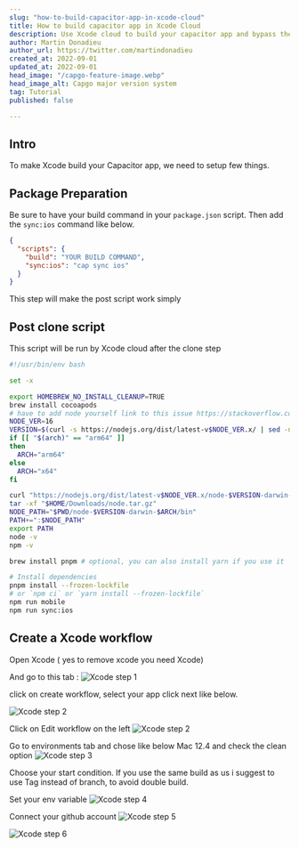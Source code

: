 ```yaml
---
slug: "how-to-build-capacitor-app-in-xcode-cloud"
title: How to build capacitor app in Xcode Cloud
description: Use Xcode cloud to build your capacitor app and bypass the need of MacOS.
author: Martin Donadieu
author_url: https://twitter.com/martindonadieu
created_at: 2022-09-01
updated_at: 2022-09-01
head_image: "/capgo-feature-image.webp"
head_image_alt: Capgo major version system
tag: Tutorial
published: false

---
```


## Intro

To make Xcode build your Capacitor app, we need to setup few things.

## Package Preparation

Be sure to have your build command in your `package.json` script.
Then add the `sync:ios` command like below.

```json
{
  "scripts": {
    "build": "YOUR BUILD COMMAND",
    "sync:ios": "cap sync ios"
  }
}
```
This step will make the post script work simply

## Post clone script
This script will be run by Xcode cloud after the clone step

```bash
#!/usr/bin/env bash

set -x

export HOMEBREW_NO_INSTALL_CLEANUP=TRUE
brew install cocoapods
# have to add node yourself link to this issue https://stackoverflow.com/questions/73462672/xcode-cloud-suddenly-failing-to-link-node-and-install-dependencies
NODE_VER=16
VERSION=$(curl -s https://nodejs.org/dist/latest-v$NODE_VER.x/ | sed -nE 's|.*>node-(.*)\.pkg</a>.*|\1|p')
if [[ "$(arch)" == "arm64" ]]
then
  ARCH="arm64"
else
  ARCH="x64"
fi

curl "https://nodejs.org/dist/latest-v$NODE_VER.x/node-$VERSION-darwin-$ARCH.tar.gz" -o $HOME/Downloads/node.tar.gz
tar -xf "$HOME/Downloads/node.tar.gz"
NODE_PATH="$PWD/node-$VERSION-darwin-$ARCH/bin"
PATH+=":$NODE_PATH"
export PATH
node -v
npm -v

brew install pnpm # optional, you can also install yarn if you use it

# Install dependencies
pnpm install --frozen-lockfile
# or `npm ci` or `yarn install --frozen-lockfile`
npm run mobile
npm run sync:ios
```


## Create a Xcode workflow

Open Xcode ( yes to remove xcode you need Xcode)

And go to this tab :
![Xcode step 1](/xcode_step_1.webp)

click on create workflow, select your app click next like below.

![Xcode step 2](/xcode_step_2.webp)

Click on Edit workflow on the left
![Xcode step 2](/xcode_step_3.webp)

Go to environments tab and chose like below Mac 12.4 and check the clean option
![Xcode step 3](/xcode_step_3.webp)

Choose your start condition.
If you use the same build as us i suggest to use Tag instead of branch, to avoid double build.

Set your env variable
![Xcode step 4](/xcode_step_4.webp)

Connect your github account
![Xcode step 5](/xcode_step_5.webp)

![Xcode step 6](/xcode_step_6.webp)
